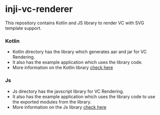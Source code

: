 # inji-vc-renderer
This repository contains Kotlin and JS library to render VC with SVG template support.

### Kotlin
- Kotlin directory has the library which generates aar and jar for VC Rendering.
- It also has the example application which uses the library code.
- More information on the Kotlin library [check here](kotlin/Readme.md)

### Js
- Js directory has the javscript library for VC Rendering.
- It also has the example application which uses the library code to use the exported modules from the library.
- More information on the Js library [check here](js/Readme.md)